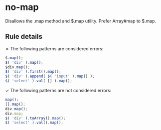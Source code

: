 # no-map

Disallows the .map method and $.map utility. Prefer Array#map to $.map.

## Rule details

✗ The following patterns are considered errors:
```js
$.map();
$( 'div' ).map();
$div.map();
$( 'div' ).first().map();
$( 'div' ).append( $( 'input' ).map() );
$( 'select' ).val( [] ).map();
```

✓ The following patterns are not considered errors:
```js
map();
[].map();
div.map();
div.map;
$( 'div' ).toArray().map();
$( 'select' ).val().map();
```
